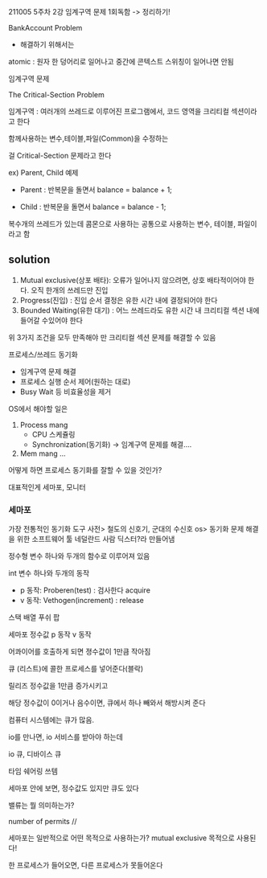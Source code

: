 211005 5주차 2강 임계구역 문제 1회독함 -> 정리하기!

BankAccount Problem

- 해결하기 위해서는 

atomic : 원자
한 덩어리로 일어나고 중간에 콘텍스트 스위칭이 일어나면 안됨

임계구역 문제

The Critical-Section Problem

임계구역 : 여러개의 쓰레드로 이루어진 프로그램에서, 코드 영역을 크리티컬 섹션이라고 한다

함께사용하는 변수,테이블,파일(Common)을 수정하는

걸 Critical-Section 문제라고 한다


ex) Parent, Child 예제

- Parent : 반복문을 돌면서 balance = balance + 1;

- Child : 반복문을 돌면서 balance = balance - 1;


복수개의 쓰레드가 있는데
콤몬으로 사용하는 공통으로 사용하는 변수, 테이블, 파일이라고 함

## solution

1. Mutual exclusive(상포 배타): 오류가 일어나지 않으려면, 상호 배타적이어야 한다. 오직 한개의 쓰레드만 진입
2. Progress(진입) : 진입 순서 결정은 유한 시간 내에 결정되어야 한다
3. Bounded Waiting(유한 대기) : 어느 쓰레드라도 유한 시간 내 크리티컬 섹션 내에 들어갈 수있어야 한다

위 3가지 조건을 모두 만족해야 만 크리티컬 섹션 문제를 해결할 수 있음


프로세스/쓰레드 동기화

- 임계구역 문제 해결
- 프로세스 실행 순서 제어(원하는 대로)
- Busy Wait 등 비효율성을 제거

OS에서 해야할 일은 
1. Process mang
	- CPU 스케쥴링
	- Synchronization(동기화) -> 임계구역 문제를 해결....
2. Mem mang
...



어떻게 하면 프로세스 동기화를 잘할 수 있을 것인가?

대표적인게 세마포, 모니터





### 세마포 
가장 전통적인 동기화 도구
사전> 철도의 신호기, 군대의 수신호
os> 동기화 문제 해결을 위한 소프트웨어 툴
네덜란드 사람 딕스터?라 만들어냄

정수형 변수 하나와 두개의 함수로 이루어져 있음

int 변수 하나와
두개의 동작
- p 동작: Proberen(test) : 검사한다 acquire
- v 동작: Vethogen(increment) : release

스택 
배열
푸쉬 
팝


세마포
정수값
p 동작
v 동작


어콰이어를 호출하게 되면
졍수값이 1만큼 작아짐

큐 (리스트)에 콜한 프로세스를 넣어준다(블락)

릴리즈
정수값을 1만큼 증가시키고

해당 정수값이 0이거나 음수이면, 큐에서 하나 빼와서 해방시켜 준다




컴퓨터 시스템에는 큐가 많음.

io를 만나면, io 서비스를 받아야 하는데

io 큐, 디바이스 큐







타임 쉐어링 쓰템





세마포 안에 보면, 정수값도 있지만 큐도 있다




밸류는 뭘 의미하는가?

number of permits //


세마포는 일반적으로 어떤 목적으로 사용하는가?
mutual exclusive 목적으로 사용된다!

한 프로세스가 들어오면, 다른 프로세스가 못들어온다





